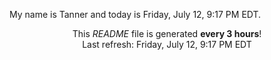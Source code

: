 My name is Tanner and today is Friday, July 12, 9:17 PM EDT.

<p align="center">This <i>README</i> file is generated <b>every 3 hours</b>!</br>Last refresh: Friday, July 12, 9:17 PM EDT<br /></p>
